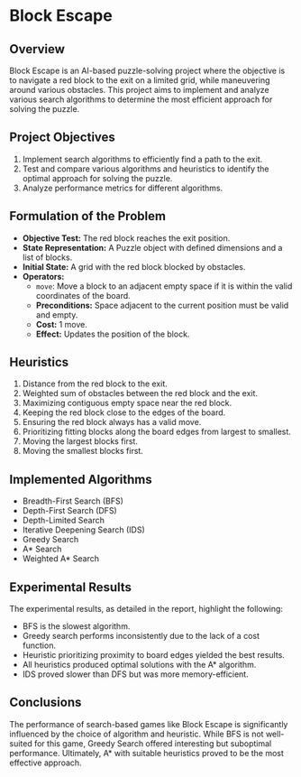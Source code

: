 # Block Escape

## Overview
Block Escape is an AI-based puzzle-solving project where the objective is to navigate a red block to the exit on a limited grid, while maneuvering around various obstacles. This project aims to implement and analyze various search algorithms to determine the most efficient approach for solving the puzzle.

## Project Objectives
1. Implement search algorithms to efficiently find a path to the exit.
2. Test and compare various algorithms and heuristics to identify the optimal approach for solving the puzzle.
3. Analyze performance metrics for different algorithms.

## Formulation of the Problem
- **Objective Test:** The red block reaches the exit position.
- **State Representation:** A Puzzle object with defined dimensions and a list of blocks.
- **Initial State:** A grid with the red block blocked by obstacles.
- **Operators:**
  - `move`: Move a block to an adjacent empty space if it is within the valid coordinates of the board.
  - **Preconditions:** Space adjacent to the current position must be valid and empty.
  - **Cost:** 1 move.
  - **Effect:** Updates the position of the block.

## Heuristics
1. Distance from the red block to the exit.
2. Weighted sum of obstacles between the red block and the exit.
3. Maximizing contiguous empty space near the red block.
4. Keeping the red block close to the edges of the board.
5. Ensuring the red block always has a valid move.
6. Prioritizing fitting blocks along the board edges from largest to smallest.
7. Moving the largest blocks first.
8. Moving the smallest blocks first.

## Implemented Algorithms
- Breadth-First Search (BFS)
- Depth-First Search (DFS)
- Depth-Limited Search
- Iterative Deepening Search (IDS)
- Greedy Search
- A* Search
- Weighted A* Search

## Experimental Results
The experimental results, as detailed in the report, highlight the following:
- BFS is the slowest algorithm.
- Greedy search performs inconsistently due to the lack of a cost function.
- Heuristic prioritizing proximity to board edges yielded the best results.
- All heuristics produced optimal solutions with the A* algorithm.
- IDS proved slower than DFS but was more memory-efficient.

## Conclusions
The performance of search-based games like Block Escape is significantly influenced by the choice of algorithm and heuristic. While BFS is not well-suited for this game, Greedy Search offered interesting but suboptimal performance. Ultimately, A* with suitable heuristics proved to be the most effective approach.
